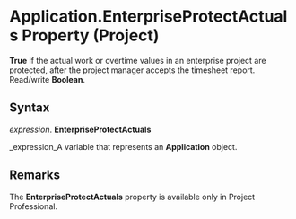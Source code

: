 
# Application.EnterpriseProtectActuals Property (Project)

 **True** if the actual work or overtime values in an enterprise project are protected, after the project manager accepts the timesheet report. Read/write **Boolean**.


## Syntax

 _expression_. **EnterpriseProtectActuals**

 _expression_A variable that represents an  **Application** object.


## Remarks

The  **EnterpriseProtectActuals** property is available only in Project Professional.

